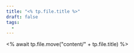 ```yaml
---
title: "<% tp.file.title %>"
draft: false
tags:
  - 
---
```

<% await tp.file.move("content/" + tp.file.title) %>